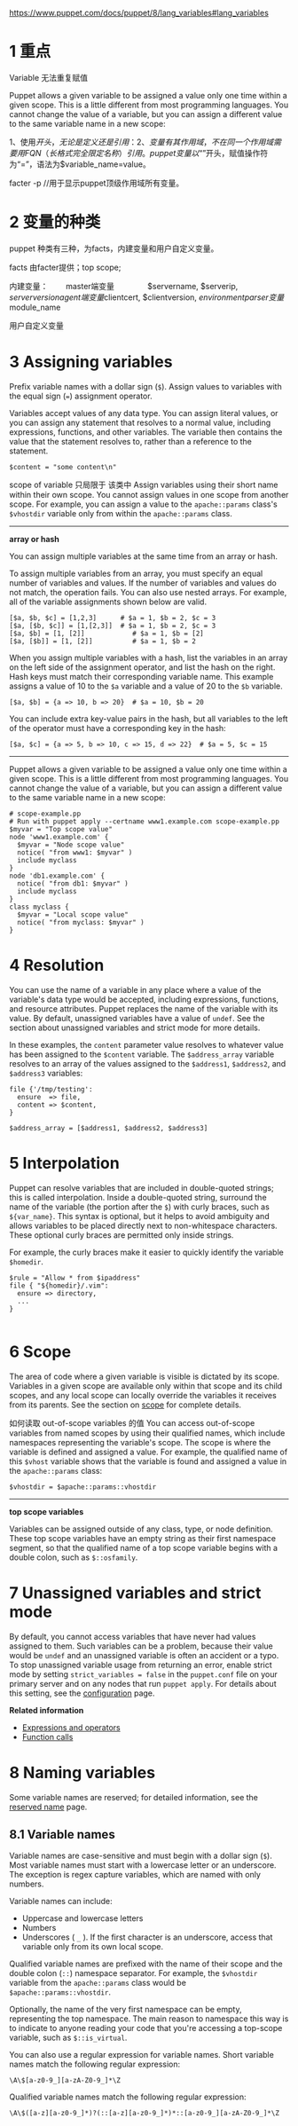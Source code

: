 
https://www.puppet.com/docs/puppet/8/lang_variables#lang_variables

# 1 重点 

Variable 无法重复赋值 

Puppet allows a given variable to be assigned a value only one time within a given scope. This is a little different from most programming languages. You cannot change the value of a variable, but you can assign a different value to the same variable name in a new scope:

1、使用$开头，无论是定义还是引用：
2、变量有其作用域，不在同一个作用域需要用FQN（长格式完全限定名称）引用。
puppet 变量以“$”开头，赋值操作符为“=”，语法为$variable_name=value。

facter -p //用于显示puppet顶级作用域所有变量。


# 2 变量的种类 

puppet 种类有三种，为facts，内建变量和用户自定义变量。

facts
由facter提供；top scope;

内建变量：
　　master端变量
　　　　$servername, $serverip, $serverversion
　　agent端变量
　　　　$clientcert, $clientversion, $environment
　　parser变量
　　　　$module_name

用户自定义变量



# 3 Assigning variables

Prefix variable names with a dollar sign (`$`). Assign values to variables with the equal sign (`=`) assignment operator.

Variables accept values of any data type. You can assign literal values, or you can assign any statement that resolves to a normal value, including expressions, functions, and other variables. The variable then contains the value that the statement resolves to, rather than a reference to the statement.

```
$content = "some content\n"
```

scope of variable 只局限于 该类中
Assign variables using their short name within their own scope. You cannot assign values in one scope from another scope. For example, you can assign a value to the `apache::params` class's `$vhostdir` variable only from within the `apache::params` class.

----
**array or hash**

You can assign multiple variables at the same time from an array or hash.

To assign multiple variables from an array, you must specify an equal number of variables and values. If the number of variables and values do not match, the operation fails. You can also use nested arrays. For example, all of the variable assignments shown below are valid.

```
[$a, $b, $c] = [1,2,3]      # $a = 1, $b = 2, $c = 3
[$a, [$b, $c]] = [1,[2,3]]  # $a = 1, $b = 2, $c = 3
[$a, $b] = [1, [2]]            # $a = 1, $b = [2]
[$a, [$b]] = [1, [2]]          # $a = 1, $b = 2
```

When you assign multiple variables with a hash, list the variables in an array on the left side of the assignment operator, and list the hash on the right. Hash keys must match their corresponding variable name. This example assigns a value of 10 to the `$a` variable and a value of 20 to the `$b` variable.

```
[$a, $b] = {a => 10, b => 20}  # $a = 10, $b = 20
```

You can include extra key-value pairs in the hash, but all variables to the left of the operator must have a corresponding key in the hash:

```
[$a, $c] = {a => 5, b => 10, c => 15, d => 22}  # $a = 5, $c = 15
```


--- 


Puppet allows a given variable to be assigned a value only one time within a given scope. This is a little different from most programming languages. You cannot change the value of a variable, but you can assign a different value to the same variable name in a new scope:

```
# scope-example.pp
# Run with puppet apply --certname www1.example.com scope-example.pp
$myvar = "Top scope value"
node 'www1.example.com' {
  $myvar = "Node scope value"
  notice( "from www1: $myvar" )
  include myclass
}
node 'db1.example.com' {
  notice( "from db1: $myvar" )
  include myclass
}
class myclass {
  $myvar = "Local scope value"
  notice( "from myclass: $myvar" )
}
```

# 4 Resolution

You can use the name of a variable in any place where a value of the variable's data type would be accepted, including expressions, functions, and resource attributes. Puppet replaces the name of the variable with its value. By default, unassigned variables have a value of `undef`. See the section about unassigned variables and strict mode for more details.

In these examples, the `content` parameter value resolves to whatever value has been assigned to the `$content` variable. The `$address_array` variable resolves to an array of the values assigned to the `$address1`, `$address2`, and `$address3` variables:

```
file {'/tmp/testing':
  ensure  => file,
  content => $content,
}

$address_array = [$address1, $address2, $address3]
```

# 5 Interpolation

Puppet can resolve variables that are included in double-quoted strings; this is called interpolation. Inside a double-quoted string, surround the name of the variable (the portion after the `$`) with curly braces, such as `${var_name}`. This syntax is optional, but it helps to avoid ambiguity and allows variables to be placed directly next to non-whitespace characters. These optional curly braces are permitted only inside strings.

For example, the curly braces make it easier to quickly identify the variable `$homedir`.

```
$rule = "Allow * from $ipaddress"
file { "${homedir}/.vim":
  ensure => directory,
  ...
}
            
```

# 6 Scope

The area of code where a given variable is visible is dictated by its scope. Variables in a given scope are available only within that scope and its child scopes, and any local scope can locally override the variables it receives from its parents. See the section on [scope](https://www.puppet.com/docs/puppet/8/lang_scope#lang_scope "A scope is a specific area of code that is partially isolated from other areas of code.") for complete details.

如何读取 out-of-scope variables 的值 
You can access out-of-scope variables from named scopes by using their qualified names, which include namespaces representing the variable's scope. The scope is where the variable is defined and assigned a value. For example, the qualified name of this `$vhost` variable shows that the variable is found and assigned a value in the `apache::params` class:

```
$vhostdir = $apache::params::vhostdir
```

---
**top scope variables**

Variables can be assigned outside of any class, type, or node definition. These top scope variables have an empty string as their first namespace segment, so that the qualified name of a top scope variable begins with a double colon, such as `$::osfamily`.

# 7 Unassigned variables and strict mode

By default, you cannot access variables that have never had values assigned to them. Such variables can be a problem, because their value would be `undef` and an unassigned variable is often an accident or a typo. To stop unassigned variable usage from returning an error, enable strict mode by setting `strict_variables = false` in the `puppet.conf` file on your primary server and on any nodes that run `puppet apply`. For details about this setting, see the [configuration](https://www.puppet.com/docs/puppet/8/configuration) page.

**Related information**  
- [Expressions and operators](https://www.puppet.com/docs/puppet/8/lang_expressions#lang_expressions "Expressions are statements that resolve to values. You can use expressions almost anywhere a value is required. Expressions can be compounded with other expressions, and the entire combined expression resolves to a single value.")
- [Function calls](https://www.puppet.com/docs/puppet/8/lang_functions#lang_functions "Functions are plug-ins, written in Ruby, that you can call during catalog compilation. A call to any function is an expression that resolves to a value. Most functions accept one or more values as arguments, and return a resulting value.")

# 8 Naming variables

Some variable names are reserved; for detailed information, see the [reserved name](https://www.puppet.com/docs/puppet/8/lang_reserved#lang_reserved "You can use only certain characters for naming variables, modules, classes, defined types, and other custom constructs. Additionally, some words in the Puppet language are reserved and cannot be used as bare word strings or names.") page.

## 8.1 Variable names

Variable names are case-sensitive and must begin with a dollar sign (`$`). Most variable names must start with a lowercase letter or an underscore. The exception is regex capture variables, which are named with only numbers.

Variable names can include:
- Uppercase and lowercase letters
- Numbers
- Underscores ( `_` ). If the first character is an underscore, access that variable only from its own local scope.

Qualified variable names are prefixed with the name of their scope and the double colon (`::`) namespace separator. For example, the `$vhostdir` variable from the `apache::params` class would be `$apache::params::vhostdir`.

Optionally, the name of the very first namespace can be empty, representing the top namespace. The main reason to namespace this way is to indicate to anyone reading your code that you're accessing a top-scope variable, such as `$::is_virtual`.

You can also use a regular expression for variable names. Short variable names match the following regular expression:

```
\A\$[a-z0-9_][a-zA-Z0-9_]*\Z
```

Qualified variable names match the following regular expression:

```
\A\$([a-z][a-z0-9_]*)?(::[a-z][a-z0-9_]*)*::[a-z0-9_][a-zA-Z0-9_]*\Z
```

